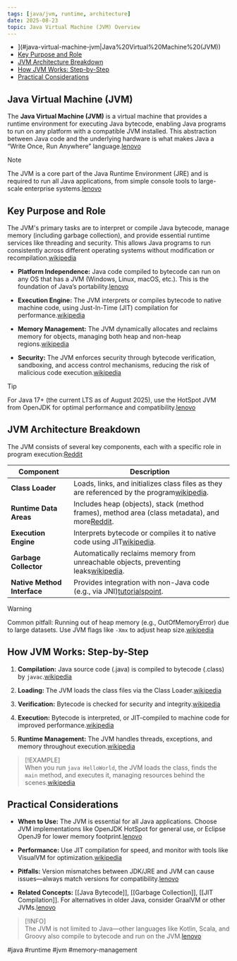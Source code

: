 ```yaml
---
tags: [java/jvm, runtime, architecture]
date: 2025-08-23
topic: Java Virtual Machine (JVM) Overview
---
```


<!-- TOC -->
  * [](JVM)](#java-virtual-machine-jvm|Java%20Virtual%20Machine%20(JVM))
  * [Key Purpose and Role](#key-purpose-and-role)
  * [JVM Architecture Breakdown](#jvm-architecture-breakdown)
  * [How JVM Works: Step-by-Step](#how-jvm-works-step-by-step)
  * [Practical Considerations](#practical-considerations)
<!-- TOC -->

## Java Virtual Machine (JVM)

The **Java Virtual Machine (JVM)** is a virtual machine that provides a runtime environment for executing Java bytecode,
enabling Java programs to run on any platform with a compatible JVM installed. This abstraction between Java code and
the underlying hardware is what makes Java a “Write Once, Run Anywhere”
language.[lenovo](https://www.lenovo.com/gb/en/glossary/jvm/)

> [!NOTE]  
> The JVM is a core part of the Java Runtime Environment (JRE) and is required to run all Java applications, from simple
> console tools to large-scale enterprise systems.[lenovo](https://www.lenovo.com/gb/en/glossary/jvm/)

## Key Purpose and Role

The JVM's primary tasks are to interpret or compile Java bytecode, manage memory (including garbage collection), and
provide essential runtime services like threading and security. This allows Java programs to run consistently across
different operating systems without modification or
recompilation.[wikipedia](https://en.wikipedia.org/wiki/Java_virtual_machine)


- **Platform Independence:** Java code compiled to bytecode can run on any OS that has a JVM (Windows, Linux, macOS,
  etc.). This is the foundation of Java’s portability.[lenovo](https://www.lenovo.com/gb/en/glossary/jvm/)

- **Execution Engine:** The JVM interprets or compiles bytecode to native machine code, using Just-In-Time (JIT)
  compilation for performance.[wikipedia](https://en.wikipedia.org/wiki/Java_virtual_machine)

- **Memory Management:** The JVM dynamically allocates and reclaims memory for objects, managing both heap and non-heap
  regions.[wikipedia](https://en.wikipedia.org/wiki/Java_virtual_machine)

- **Security:** The JVM enforces security through bytecode verification, sandboxing, and access control mechanisms,
  reducing the risk of malicious code execution.[wikipedia](https://en.wikipedia.org/wiki/Java_virtual_machine)


> [!TIP]  
> For Java 17+ (the current LTS as of August 2025), use the HotSpot JVM from OpenJDK for optimal performance and
> compatibility.[lenovo](https://www.lenovo.com/gb/en/glossary/jvm/)

## JVM Architecture Breakdown

The JVM consists of several key components, each with a specific role in program
execution:[Reddit](https://www.reddit.com/r/javahelp/comments/8cen3k/what_exactly_is_the_java_virtual_machine_and_how/)


| Component                   | Description                                                                                                                                                                                          |
|-----------------------------|------------------------------------------------------------------------------------------------------------------------------------------------------------------------------------------------------|
| **Class Loader**            | Loads, links, and initializes class files as they are referenced by the program[wikipedia](https://en.wikipedia.org/wiki/Java_virtual_machine).                                                      |
| **Runtime Data Areas**      | Includes heap (objects), stack (method frames), method area (class metadata), and more[Reddit](https://www.reddit.com/r/javahelp/comments/8cen3k/what_exactly_is_the_java_virtual_machine_and_how/). |
| **Execution Engine**        | Interprets bytecode or compiles it to native code using JIT[wikipedia](https://en.wikipedia.org/wiki/Java_virtual_machine).                                                                          |
| **Garbage Collector**       | Automatically reclaims memory from unreachable objects, preventing leaks[wikipedia](https://en.wikipedia.org/wiki/Java_virtual_machine).                                                             |
| **Native Method Interface** | Provides integration with non-Java code (e.g., via JNI)[tutorialspoint](https://www.tutorialspoint.com/java/java_jvm.htm).                                                                           |


> [!WARNING]  
> Common pitfall: Running out of heap memory (e.g., OutOfMemoryError) due to large datasets. Use JVM flags like `-Xmx`
> to adjust heap size.[wikipedia](https://en.wikipedia.org/wiki/Java_virtual_machine)

## How JVM Works: Step-by-Step


1. **Compilation:** Java source code (.java) is compiled to bytecode (.class) by
   `javac`.[wikipedia](https://en.wikipedia.org/wiki/Java_virtual_machine)

1. **Loading:** The JVM loads the class files via the Class
   Loader.[wikipedia](https://en.wikipedia.org/wiki/Java_virtual_machine)

1. **Verification:** Bytecode is checked for security and
   integrity.[wikipedia](https://en.wikipedia.org/wiki/Java_virtual_machine)

1. **Execution:** Bytecode is interpreted, or JIT-compiled to machine code for improved
   performance.[wikipedia](https://en.wikipedia.org/wiki/Java_virtual_machine)

1. **Runtime Management:** The JVM handles threads, exceptions, and memory throughout
   execution.[wikipedia](https://en.wikipedia.org/wiki/Java_virtual_machine)


> [!EXAMPLE]  
> When you run `java HelloWorld`, the JVM loads the class, finds the `main` method, and executes it, managing resources
> behind the scenes.[wikipedia](https://en.wikipedia.org/wiki/Java_virtual_machine)

## Practical Considerations


- **When to Use:** The JVM is essential for all Java applications. Choose JVM implementations like OpenJDK HotSpot for
  general use, or Eclipse OpenJ9 for lower memory footprint.[lenovo](https://www.lenovo.com/gb/en/glossary/jvm/)

- **Performance:** Use JIT compilation for speed, and monitor with tools like VisualVM for
  optimization.[wikipedia](https://en.wikipedia.org/wiki/Java_virtual_machine)

- **Pitfalls:** Version mismatches between JDK/JRE and JVM can cause issues—always match versions for
  compatibility.[lenovo](https://www.lenovo.com/gb/en/glossary/jvm/)

- **Related Concepts:** \[[Java Bytecode]\], \[[Garbage Collection]\], \[[JIT Compilation]\]. For alternatives in older
  Java, consider GraalVM or other JVMs.[lenovo](https://www.lenovo.com/gb/en/glossary/jvm/)


> [!INFO]  
> The JVM is not limited to Java—other languages like Kotlin, Scala, and Groovy also compile to bytecode and run on the
> JVM.[lenovo](https://www.lenovo.com/gb/en/glossary/jvm/)

#java #runtime #jvm #memory-management
